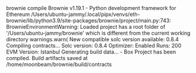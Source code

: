 <div id="termynal" data-termynal>
    <span data-ty="input">brownie compile</span>
    <span data-ty>Brownie v1.19.1 - Python development framework for Ethereum</span>
    <span data-ty="progress"></span>
    <span data-ty>/Users/ubuntu-jammy/.local/pipx/venvs/eth-brownie/lib/python3.9/site-packages/brownie/project/main.py:743: BrownieEnvironmentWarning: Loaded project has a root folder of '/Users/ubuntu-jammy/brownie' which is different from the current working directory
  warnings.warn(</span>
      <span data-ty>New compatible solc version available: 0.8.4</span>
      <span data-ty>Compiling contracts...</span>
      <span data-ty>  Solc version: 0.8.4</span>
      <span data-ty>  Optimizer: Enabled  Runs: 200</span>
      <span data-ty>  EVM Version: Istanbul</span>
      <span data-ty>Generating build data...</span>
      <span data-ty> - Box</span>
      <span data-ty>Project has been compiled. Build artifacts saved at /home/moonbeam/brownie/build/contracts</span>
      <span data-ty="input"> </span>
 </span>
</div>
